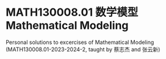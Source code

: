 # MATH130008.01 数学模型 Mathematical Modeling

Personal solutions to excercises of Mathematical Modeling (MATH130008.01-2023-2024-2, taught by 蔡志杰 and 张云新)
